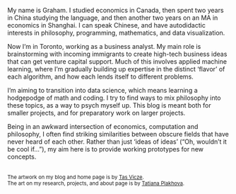 ﻿My name is Graham. I studied economics in Canada, then spent two years in China studying the language, and then another two years on an MA in economics in Shanghai. I can speak Chinese, and have  autodidactic interests in philosophy, programming, mathematics, and data visualization.

Now I’m in Toronto, working as a business analyst. My main role is brainstorming with incoming immigrants to create high-tech business ideas that can get venture capital support. Much of this involves applied machine learning, where I’m gradually building up expertise in the distinct ‘flavor’ of each algorithm, and how each lends itself to different problems.

I’m aiming to transition into data science, which means learning a hodgepodge of math and coding. I try to find ways to mix philosophy into these topics, as a way to psych myself up. This blog is meant both for smaller projects, and for preparatory work on larger projects.

Being in an awkward intersection of economics, computation and philosophy, I often find striking similarities between obscure fields that have never heard of each other. Rather than just ‘ideas of ideas’ (“Oh, wouldn’t it be cool if…”), my aim here is to provide working prototypes for new concepts.
<br><br>

<small>The artwork on my blog and home page is by [Tas Vicze](https://www.deviantart.com/viczetas).</small><br>
<small>The art on my research, projects, and about page is by [Tatiana Plakhova](https://complexitygraphics.com).</small>